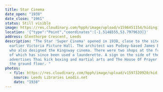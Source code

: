 ```yaml
---
title: Star Cinema
date_open: "1938"
date_close: "1961"
status: Still visible
image: https://res.cloudinary.com/hpph/image/upload/v1596451154/hidinginplainsight/starcinema.svg
location: '{"type":"Point","coordinates":[-1.5146555,53.7979633]}'
address: Glenthorpe Crescent, Leeds
description: "The Star 'Super Cinema' opened in 1938, close to the site of the
  earlier Victoria Picture Hall. The architect was Pudsey-based James Brodie,
  who also designed the Kingsway cinema. There were two shops at the front, one
  of which has since been used a launderette. A sign on the side of the building
  advertises Thai kick boxing and martial arts and The House Of Prayer occupies
  the ground floor. "
photos:
  - file: https://res.cloudinary.com/hpph/image/upload/v1597320920/hidinginplainsight/Star_Cinema_Leeds_Libraries_2002820_81689090.jpg
    source: Leeds Libraries Leodis.net
    date: "1938"
---
```

